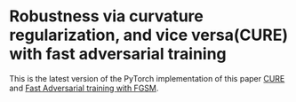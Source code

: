 # Robustness via curvature regularization, and vice versa(CURE) with fast adversarial training

This is the latest version of the PyTorch implementation of this paper [CURE](https://arxiv.org/abs/1811.09716) and [Fast Adversarial training with FGSM](https://arxiv.org/abs/2001.03994).

<!-- ## Getting Started

These instructions will get you a copy of the project up and running on your local machine for development and testing purposes. 

### Prerequisites

What things you need to install the software and how to install them:

```bash
# Example of how to get a development env running with Bash commands
sudo apt update
sudo apt install your-package-name

# Clone the repository
git clone https://github.com/yourusername/yourprojectname.git

# Navigate to the directory
cd yourprojectname

# Install dependencies
pip install -r requirements.txt

``` --> 

